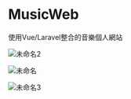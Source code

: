 # MusicWeb

使用Vue/Laravel整合的音樂個人網站


![未命名2](https://github.com/StupidChang/MusicWeb_Laravel-Vue/assets/54949870/dea14c65-835e-488e-84d9-dd0dec01f817)

![未命名](https://github.com/StupidChang/MusicWeb_Laravel-Vue/assets/54949870/24b2348d-0dd6-457c-9efa-069284e25e87)

![未命名3](https://github.com/StupidChang/MusicWeb_Laravel-Vue/assets/54949870/9e627463-7e59-4b0b-ae2f-90bb21830f6d)
